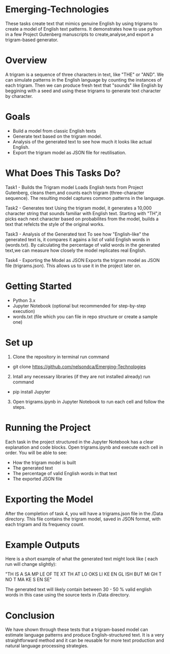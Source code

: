 # Emerging-Technologies 

These tasks create text that mimics genuine English by using trigrams to create a model of English text patterns. It demonstrates how to use python in a few Project Gutenberg manuscripts to create,analyse,and export a trigram-based generator.

# Overview

A trigram is a sequence of three characters in text, like "THE" or "AND". We can simulate patterns in the English language by counting the instances of each trigram. Then we can produce fresh text that "sounds" like English by beggining with a seed and using these trigrams to generate text character by character.

# Goals

- Build a model from classic English texts
- Generate text based on the trigram model.
- Analysis of the generated text to see how much it looks like actual English.
- Export the trigram model as JSON file for reutilisation.

# What Does This Tasks Do?

Task1 - Builds the Trigram model
Loads English texts from Project Gutenberg, cleans them,and counts each trigram (three-character sequence). The resulting model captures common patterns in the language.

Task2 - Generates text
Using the trigram model, it generates a 10,000 character string that sounds familiar with English text. Starting with "TH",it picks each next character based on probabilites from the model, builds a text that refelcts the style of the original works.

Task3 - Analysis of the Generated text
To see how "English-like" the generated text is, it compares it agains a list of valid English words in (words.txt). By calculating the percentage of valid words in the generated text,we can measure how closely the model replicates real English.

Task4 - Exporting the Model as JSON
Exports the trigram model as JSON file (trigrams.json). This allows us to use it in the project later on.

# Getting Started

- Python 3.x
- Jupyter Notebook (optional but recommended for step-by-step execution)
- words.txt (file which you can file in repo structure or create a sample one)

# Set up

1. Clone the repository
in terminal run command
- git clone https://github.com/nelsondca/Emerging-Technologies

2. Intall any necessary libraries (if they are not installed already)
run command
- pip install Jupyter

3. Open trigrams.ipynb in Jupyter Notebook to run each cell and follow the steps.

# Running the Project

Each task in the project structured in the Jupyter Notebook has a clear explanation and code blocks. Open trigrams.ipynb and execute each cell in order. You will be able to see:
- How the trigram model is built
- The generated text
- The percentage of valid English words in that text
- The exported JSON file

# Exporting the Model

After the completion of task 4, you will have a trigrams.json file in the /Data directory. This file contains the trigram model, saved in JSON format, with each trigram and its frequency count.

# Example Outputs

Here is a short example of what the generated text might look like ( each run will change slightly):

"TH IS A SA MP LE OF TE XT TH AT LO OKS LI KE EN GL ISH BUT MI GH T NO T MA KE S EN SE"

The generated text will likely contain between 30 - 50 % valid english words in this case using the source texts in /Data directory.

# Conclusion

We have shown through these tests that a trigram-based model can estimate language patterns and produce English-structured text. It is a very straightforward method and it can be reusable for more text production and natural language processing strategies. 



